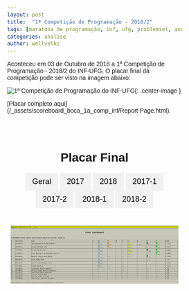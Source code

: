 ```yaml
---
layout: post
title:  "1ª Competição de Programação - 2018/2"
tags: [maratona de programação, inf, ufg, problemset, analise]
categories: analise
author: wellvolks
---
```



Aconteceu em 03 de Outubro de 2018 a 1ª Competição de Programação - 2018/2 do INF-UFG. O placar final da competição pode ser visto na imagem abaixo:

![1ª Competição de Programação do INF-UFG](/_assets/images/placar_final_1_competicao_ufg.PNG){: .center-image }

[Placar completo aqui](/_assets/scoreboard_boca_1a_comp_inf/Report Page.html).

<style>
* {
    box-sizing: border-box;
}

body {
    margin: 0;
    font-family: Arial, Helvetica, sans-serif;
}

.header {
    text-align: center;
    padding: 32px;
}

.row {
    display: -ms-flexbox; /* IE 10 */
    display: flex;
    -ms-flex-wrap: wrap; /* IE 10 */
    flex-wrap: wrap;
    padding: 0 4px;
}

/* Create two equal columns that sits next to each other */
.column {
    -ms-flex: 50%; /* IE 10 */
    flex: 50%;
    padding: 0 4px;
}

.column img {
    margin-top: 8px;
    vertical-align: middle;
}

/* Style the buttons */
.btn {
    border: none;
    outline: none;
    padding: 10px 16px;
    background-color: #f1f1f1;
    cursor: pointer;
    font-size: 18px;
}

.btn:hover {
    background-color: #ddd;
}

.btn.active {
    background-color: #666;
    color: white;
}
</style>

<!-- Header -->
<div class="header" id="myHeader">
  <h1>Placar Final</h1>
  <button class="btn" onclick="one(0)">Geral</button>
  <button class="btn" onclick="one(1)">2017</button>
  <button class="btn" onclick="one(2)">2018</button>
  <button class="btn" onclick="one(3)">2017-1</button>
  <button class="btn" onclick="one(4)">2017-2</button>
  <button class="btn" onclick="one(5)">2018-1</button>
  <button class="btn" onclick="one(6)">2018-2</button>
</div>

<!-- Photo Grid -->
<div class="row"> 
  <div class="column">
    <img  id = "id_img" src="https://github.com/maratonago/maratonago.github.io/blob/master/_assets/images/all.png?raw=true" style="width:100%">
  </div>
</div>

<script>
// Get the elements with class="column"

// Declare a loop variable
var i;
var links = ['https://github.com/maratonago/maratonago.github.io/blob/master/_assets/images/all.png?raw=true', 'https://github.com/maratonago/maratonago.github.io/blob/master/_assets/images/m17.png?raw=true', 'https://github.com/maratonago/maratonago.github.io/blob/master/_assets/images/m18.png?raw=true', 'https://github.com/maratonago/maratonago.github.io/blob/master/_assets/images/m171.png?raw=true',
'https://github.com/maratonago/maratonago.github.io/blob/master/_assets/images/m172.png?raw=true',
'https://github.com/maratonago/maratonago.github.io/blob/master/_assets/images/m181.png?raw=true',
'https://github.com/maratonago/maratonago.github.io/blob/master/_assets/images/m182.png?raw=true'];

// Full-width images
function one(id) {
    document.getElementById("id_img").src = links[id];
}


// Add active class to the current button (highlight it)
var header = document.getElementById("myHeader");
var btns = header.getElementsByClassName("btn");
for (var i = 0; i < btns.length; i++) {
  btns[i].addEventListener("click", function() {
    var current = document.getElementsByClassName("active");
    current[0].className = current[0].className.replace(" active", "");
    this.className += " active";
  });
}
</script\>

Parabéns à todos que participaram. O vencedor dessa competição, <b>Renato Alves Barbosa Junior</b>, ganhou um Power Bank 10000mA. Os dez primeiros participantes foram premiados com uma camiseta e brindes. Abaixo segue a lista dos ganhadores:

<p align="justify">
  <b>1ª</b>  <span style="color:red">Renato Alves Barbosa Junior</span>
</p>
<p align="justify">
  <b>2ª</b>   <span style="color:blue">Felipe Aguiar Costa</span>
</p>
<p align="justify">
  <b>3ª</b>	<span style="color:blue">Daniel Campos da Silva</span>
</p>
<p align="justify">
  <b>4ª</b>	<span style="color:blue">Gabriel Crispim Valentino de Siqueira</span>
</p>
<p align="justify">
  <b>5ª</b>	<span style="color:blue">Julio Cesar Freitas Bueno de Moraes</span>
</p>
<p align="justify">
  <b>6ª</b>	<span style="color:blue">Alexander Henrique Watanabe de Souza</span>
</p>
<p align="justify">
  <b>7ª</b>	<span style="color:blue">Lucas Nunes Rios</span>
</p>
<p align="justify">
  <b>8ª</b>	<span style="color:blue">Pedro Henrique Sanches Pelegrino Zambrano</span>
</p>
<p align="justify">
  <b>9ª</b>	<span style="color:blue">Gustavo Machado Leal</span>
</p>
<p align="justify">
  <b>10ª</b>	<span style="color:blue">Vinicius Fleury Barbosa</span>
</p>

Para quem deseja tentar novamente, ou submeter usando outras ideias, os problemas estão disponíveis
para submissão no [HackerRank](https://www.hackerrank.com/ufg-contest-calouros).

A prova foi composta por 8 problemas. Os níveis dos problemas e as respectivas técnicas que podem ser usadas para resolvê-los são apresentados na tabela abaixo:


| Problema                                            | Dificuldade   | Técnica relacionada      |
|:----------------------------------------------------|:-------------:|-------------------------:|
|A - <a href="#bolo">Bolo</a>                        | Fácil         | Ad hoc                   |
|B - <a href="#computadores">Computadores</a>                | Médio         | Guloso                   |
|C - <a href="#soma">Soma máxima</a>                   | Médio         | Guloso                   |
|D - <a href="#dados">Dados</a>                      | Fácil         | Matemática               |
|E - <a href="#log">Log bactérias</a>            | Médio         | Matemática               |
|F - <a href="#sinuca">Sinuca</a>                    | Fácil         | Implementação            |
|G - <a href="#subcadeia">Subcadeia interessante</a>  | Médio         | String + Ad hoc          |
|H - <a href="#melancias">Melancias</a>                  | Fácil         | Ad hoc                   |
|=====


As explicações dos problemas seguem abaixo: <br> 
{% include analises/1aCompeticaoInf/bolo.md %} <br>
{% include analises/1aCompeticaoInf/computadores.md %} <br>
{% include analises/1aCompeticaoInf/soma_maxima.md %} <br>
{% include analises/1aCompeticaoInf/dados.md%} <br>
{% include analises/1aCompeticaoInf/log_bacterias.md%} <br>
{% include analises/1aCompeticaoInf/sinuca.md %} <br>
{% include analises/1aCompeticaoInf/cadeia_caracteres.md %} <br>
{% include analises/1aCompeticaoInf/melancias.md %} <br>
